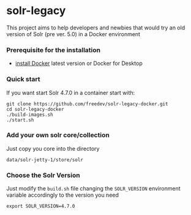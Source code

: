 solr-legacy
===========

This project aims to help developers and newbies that would try an old version of Solr (pre ver. 5.0) in a Docker environment 

### Prerequisite for the installation

 * [install Docker](https://docs.docker.com/engine/installation/) latest version or Docker for Desktop

### Quick start

If you want start Solr 4.7.0 in a container start with:

    git clone https://github.com/freedev/solr-legacy-docker.git
    cd solr-legacy-docker
    ./build-images.sh
    ./start.sh

### Add your own solr core/collection 

Just copy you core into the directory

    data/solr-jetty-1/store/solr


### Choose the Solr Version

Just modify the `build.sh` file changing the `SOLR_VERSION` environment variable accordingly to the version you need

    export SOLR_VERSION=4.7.0

